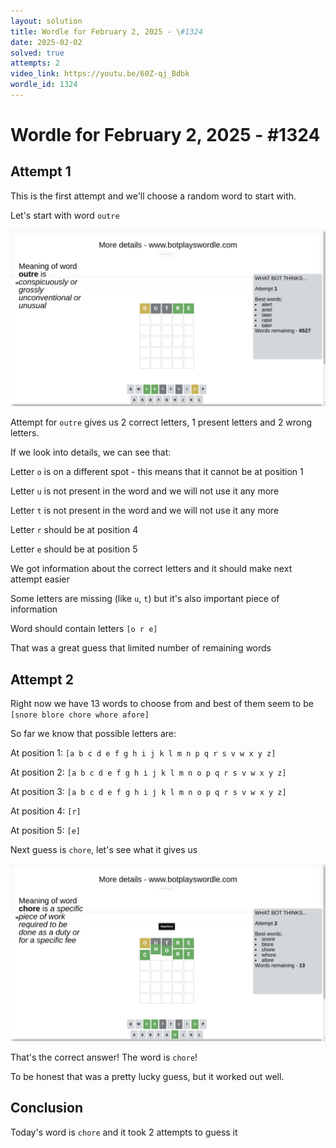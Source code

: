 ```yaml
---
layout: solution
title: Wordle for February 2, 2025 - \#1324
date: 2025-02-02
solved: true
attempts: 2
video_link: https://youtu.be/60Z-qj_Bdbk
wordle_id: 1324
---
```


# Wordle for February 2, 2025 - \#1324

## Attempt 1

This is the first attempt and we'll choose a random word to start with.

Let's start with word `outre`

![Attempt 1](2025-02-02/attempt-1.png)

Attempt for `outre` gives us 2 correct letters, 1 present letters and 2 wrong letters.

If we look into details, we can see that:

Letter `o` is on a different spot - this means that it cannot be at position 1

Letter `u` is not present in the word and we will not use it any more

Letter `t` is not present in the word and we will not use it any more

Letter `r` should be at position 4

Letter `e` should be at position 5

We got information about the correct letters and it should make next attempt easier

Some letters are missing (like `u`, `t`) but it's also important piece of information

Word should contain letters `[o r e]`

That was a great guess that limited number of remaining words



## Attempt 2

Right now we have 13 words to choose from and best of them seem to be `[snore blore chore whore afore]`

So far we know that possible letters are:

At position 1: `[a b c d e f g h i j k l m n p q r s v w x y z]`

At position 2: `[a b c d e f g h i j k l m n o p q r s v w x y z]`

At position 3: `[a b c d e f g h i j k l m n o p q r s v w x y z]`

At position 4: `[r]`

At position 5: `[e]`

Next guess is `chore`, let's see what it gives us

![Attempt 2](2025-02-02/attempt-2.png)

That's the correct answer! The word is `chore`!

To be honest that was a pretty lucky guess, but it worked out well.

## Conclusion

Today's word is `chore` and it took 2 attempts to guess it

